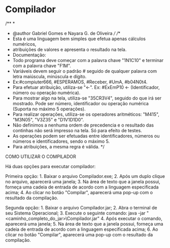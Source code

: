 # Compilador
/**
 * 
 * @author Gabriel Gomes e Nayara G. de Oliveira
 */
/**
 * Esta é uma linguagem bem simples que efetua apenas cálculos numéricos,
 * atribuições de valores e apresenta o resultado na tela.
 * Documentação:
 * Todo programa deve começar com a palavra chave "1N1C10" e terminar com a palavra chave "F1M".
 * Variáveis devem seguir o padrão # seguido de qualquer palavra com letra maiúscula, minúscula e dígito. 
 * Ex:#compiuter666, #ESPERAMOS, #Receber, #UmA, #b04N0t4.
 * Para efetuar atribuição, utiliza-se "<-". Ex: #ExEmP10 <- (Identificador, número ou operação numérica).
 * Para mostrar algo na tela, utiliza-se "35CR3V4", seguido do que irá ser mostrado. Pode ser número, identificador ou operação numérica (Suporta no máximo 5 operações).
 * Para realizar operações, utiliza-se os operadores aritméticos: "M415", "M3N05", "V3Z35" e "D1V1D1D0". 
 * Não definimos a nenhuma ordem de precedencia e o resultado das continhas não será impresso na tela. Só para efeito de testes.
 * As operações podem ser efetuadas entre identificadores, números ou números e identificadores, sendo o máximo 5.
 * Para atribuições, a mesma regra é válida.
 */

COMO UTILIZAR O COMPILADOR

Há duas opções para executar compilador:
  
Primeira opção:
	1. Baixar o arquivo Compilador.exe;
	2. Após um duplo clique no arquivo, aparecerá uma janela;
	3. Na área de texto que a janela possui, forneça uma cadeia de entrada de acordo com a linguagem especificada acima;
	4. Ao clicar no botão "Compilar", aparecerá uma pop-up com o resultado da compilação.

Segunda opção:
	1. Baixar o arquivo Compilador.jar;
	2. Abra o terminal de seu Sistema Operacional;
	3. Execute o seguinte comando: java -jar "<caminho_completo_do_jar>\Compilador.jar"
	4. Após executar o comando, aparecerá uma janela;
	5. Na área de texto que a janela possui, forneça uma cadeia de entrada de acordo com a linguagem especificada acima;
	6. Ao clicar no botão "Compilar", aparecerá uma pop-up com o resultado da compilação.
